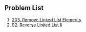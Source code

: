 ## Problem List

1. [203. Remove Linked List Elements](https://leetcode.com/problems/remove-linked-list-elements/description/)
2. [92. Reverse Linked List II](https://leetcode.com/problems/reverse-linked-list-ii/description/)
